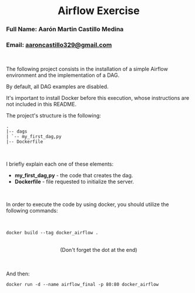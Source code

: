 # <center> Airflow Exercise </center> 
### Full Name: Aarón Martin Castillo Medina 
### Email: aaroncastillo329@gmail.com

<br>

The following project consists in the installation of a simple Airflow environment and the implementation of a DAG.

By default, all DAG examples are disabled. 

It's important to install Docker before this execution, whose instructions are not included in this README.

The project's structure is the following: 

```
.
|-- dags
| `-- my_first_dag,py
|-- Dockerfile

```

<br>

I briefly explain each one of these elements: 

* **my_first_dag,py** - the code that creates the dag. 
* **Dockerfile** - file requested to initialize the server.

<br>

In order to execute the code by using docker, you should utilize the following commands: 

<br>

```console
docker build --tag docker_airflow .
```

<br>

<center> (Don't forget the dot at the end) </center> 

<br>
<br>

And then:

```console
docker run -d --name airflow_final -p 80:80 docker_airflow
```

<br>
